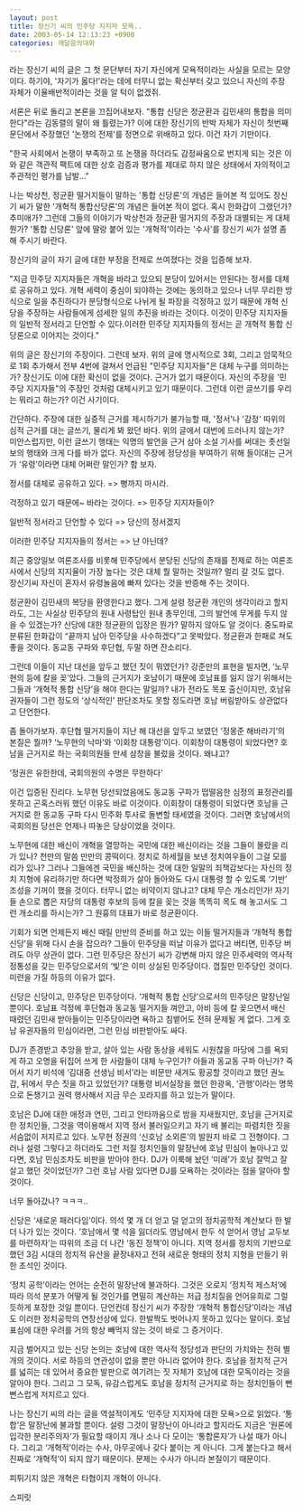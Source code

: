 ```yaml
---
layout: post
title: 장신기 씨의 민주당 지지자 모욕..
date: 2003-05-14 12:13:23 +0900
categories: 깨달음의대화
---
```

라는 장신기 씨의 글은 그 첫 문단부터 자기 자신에게 모욕적이라는 사실을 모르는 모양이다. 하기야, '자기가 옳다!'라는 데에 터무니 없는 확신부터 갖고 있으니 자신의 주장 자체가 이율배반적이라는 것을 알 턱이 없겠쥐.
  

     
서론은 뒤로 돌리고 본론을 끄집어내보자. "통합 신당은 정균환과 김민새의 통합을 의미한다"라는 김동렬의 말이 왜 틀렸는가? 이에 대한 장신기의 반박 자체가 자신이 첫번째 문단에서 주장했던 '논쟁의 전제'를 정면으로 위배하고 있다. 이건 자기 기만이다.
  

     
"한국 사회에서 논쟁이 부족하고 또 논쟁을 하더라도 감정싸움으로 번지게 되는 것은 이와 같은 객관적 팩트에 대한 상호 검증과 평가를 제대로 하지 않은 상태에서 자의적이고 주관적인 평가를 남발..."
  

      
나는 박상천, 정균환 떨거지들이 말하는 '통합 신당론'의 개념은 들어본 적 있어도 장신기 씨가 말한 '개혁적 통합신당론'의 개념은 들어본 적이 없다. 혹시 한화갑이 그랬던가? 추미애가? 그런데 그들의 이야기가 박상천과 정균환 떨거지의 주장과 대별되는 게 대체 뭔가? '통합 신당론' 앞에 딸랑 붙어 있는 '개혁적'이라는 '수사'를 장신기 씨가 설명 좀 해 주시기 바란다.
  

      
장신기의 글이 자기 글에 대한 부정을 전제로 쓰여졌다는 것을 입증해 보자.
  

     
"지금 민주당 지지자들은 개혁을 바라고 있으되 분당이 있어서는 안된다는 정서를 대체로 공유하고 있다. 개혁 세력이 중심이 되야하는 것에는 동의하고 있으나 너무 무리한 방식으로 일을 추진하다가 분당형식으로 나뉘게 될 파장을 걱정하고 있기 때문에 개혁 신당을 주장하는 사람들에게 섬세한 일의 추진을 바라는 것이다. 이것이 민주당 지지자들의 일반적 정서라고 단언할 수 있다.이러한 민주당 지지자들의 정서는 곧 개혁적 통합 신당론으로 이어지는 것이다."
  

      
위의 글은 장신기의 주장이다. 그런데 보자. 위의 글에 명시적으로 3회, 그리고 암묵적으로 1회 추가해서 전부 4번에 걸쳐서 언급된 "민주당 지지자들"은 대체 누구를 의미하는가? 장신기도 이에 대한 확신이 없을 것이다. 근거가 없기 때문이다. 자신의 주장을 '민주당 지지자들"의 주장인 것처럼 대체시키고 있기 때문이다. 그런데 이런 글쓰기를 우리는 뭐라고 하는가? 이건 사기이다.
  

   
간단하다. 주장에 대한 실증적 근거를 제시하기가 불가능할 때, '정서'나 '감정' 따위의 심적 근거를 대는 글쓰기, 물리게 봐 왔던 바다. 위의 글에서 대번에 드러나지 않는가? 미안스럽지만, 이런 글쓰기 행태는 익명의 발언을 근거 삼아 소설 기사를 써대는 좃선일보의 행태와 크게 다를 바가 없다. 자신의 주장에 정당성을 부여하기 위해 들이대는 근거가 ‘유령’이라면 대체 어쩌란 말인가? 함 보자.
  

  

      
정서를 대체로 공유하고 있다. => 뻥까지 마시라.
      
걱정하고 있기 때문에~ 바라는 것이다. => 민주당 지지자들이?
      
일반적 정서라고 단언할 수 있다 => 당신의 정서겠지
      
이러한 민주당 지지자들의 정서는 => 난 아닌데?
  

  
최근 중앙일보 여론조사를 비롯해 민주당에서 분당된 신당의 존재를 전제로 하는 여론조사에서 신당의 지지율이 가장 높다는 것은 대체 뭘 말하는 것일까? 멀리 갈 것도 없다. 장신기씨 자신이 혼자서 유령놀음에 빠져 있다는 것을 반증해 주는 것이다.
  

  
정균환이 김민새의 복당을 환영한다고 했다. 그게 설령 정균환 개인의 생각이라고 할지라도, 그는 사실상 민주당의 원내 사령탑인 원내 총무인데, 그의 발언에 무게를 두지 않을 수 있겠는가? 신당에 대한 정균환의 입장은 뭔가? 말하지 않아도 알 것이다. 중도파로 분류된 한화갑이 “끝까지 남아 민주당을 사수하겠다”고 못박았다. 정균환과 한패로 쳐도 좋을 것이다. 동교동 구파와 후단협, 두말 하면 잔소리다.
  

  
그런데 이들이 지난 대선을 앞두고 했던 짓이 뭐였던가? 강준만의 표현을 빌자면, ‘노무현의 등에 칼을 꽂’았다. 그들의 근거지가 호남이기 때문에 호남표를 잃지 않기 위해서는 그들과 ‘개혁적 통합 신당’을 해야 한다는 말일까? 내가 전라도 목포 출신이지만, 호남유권자들이 그런 정도의 ‘상식적인’ 판단조차도 못할 정도라면 호남 버림받아도 상관없다고 단언한다.
  

  
좀 돌아가보자. 후단협 떨거지들이 지난 해 대선을 앞두고 보였던 ‘정몽준 해바라기’의 본질은 뭘까? ‘노무현의 낙마’와 ‘이회창 대통령’이다. 이회창이 대통령이 되었다면? 호남을 근거지로 하는 국회의원들 만세 삼창을 불렀을 것이다. 왜냐고?
  

  
‘정권은 유한한데, 국회의원의 수명은 무한하다’
  

  
이건 입증된 진리다. 노무현 당선되었음에도 동교동 구파가 떱떨음한 심정의 표정관리를 못하고 곤혹스러워 했던 이유도 바로 이것이다. 이회창이 대통령이 되었다면 호남을 근거지로 한 동교동 구파 다시 민주화 투사로 돌변할 태세였을 것이다. 그러면 호남에서의 국회의원 당선은 언제나 따놓은 당상이었을 것이다.
  

  
노무현에 대한 배신이 개혁을 열망하는 국민에 대한 배신이라는 것을 그들이 몰랐을 리가 있나? 천만의 말씀 만만의 콩떡이다. 정치로 하세월을 보낸 정치여우들이 그걸 모를 리가 있나? 그러나 그들에겐 국민을 배신하는 것에 대한 일말의 죄책감보다는 자신의 정치 지형에 유리하기만 하다면 박정희가 살아 돌아와도 다시 대통령 할 수 있도록 ‘기반’ 조성을 기꺼이 했을 것이다. 터무니 없는 비약이지 않냐고? 대체 무슨 개소리인가! 자기들 손으로 뽑은 자당의 대통령 후보의 등에 칼을 꽂는 것을 똑똑히 목도 해 놓고서도 그런 개소리를 하시는가? 그 원흉의 대표가 바로 정균환이다.
  

  
기회가 되면 언제든지 배신 때릴 만반의 준비를 하고 있는 이들 떨거지들과 ‘개혁적 통합신당’을 위해 다시 손을 잡으라? 그들이 민주당을 떠날 이유가 없다고 버티면, 민주당 버려도 아무 상관이 없다. 그런 민주당은 장신기 씨가 강변해 마지 않은 민주세력의 역사적 정통성을 갖는 민주당으로서의 ‘빛’은 이미 상실된 민주당이다. 껍질만 민주당인 것이다. 미련을 가질 하등의 이유가 없다.
  

  
신당은 신당이고, 민주당은 민주당이다. ‘개혁적 통합 신당’으로서의 민주당은 말장난일 뿐이다. 호남표 걱정에 후단협과 동교동 떨거지들 껴안고, 아비 등에 칼 꽂으면서 배신 때렸던 김민새 받아들이는 민주당이라면 욕하고 침뱉어도 전혀 문제될 게 없다. 그게 호남 유권자들의 민심이라면, 그런 민심 비판받아도 싸다.
  

  
DJ가 존경받고 추앙을 받고, 살아 있는 사람 동상을 세워도 시원찮을 마당에 그를 욕되게 하고 오명을 뒤집어 쓰게 한 사람들이 대체 누구인가? 아들과 동교동 구파 아닌가? 죽어서 자기 비석에 ‘김대중 선생님 비서’라는 비문만 새겨도 황공할 것이라고 했던 권노갑, 뒤에서 무슨 짓을 하고 있었던가? 대통령 비서실장을 했던 한광옥, ‘관행’이라는 명목으로 돈챙기고 권력 행사해서 지금 무슨 꼬라지를 하고 있는가 말이다.
  

  
호남은 DJ에 대한 애정과 연민, 그리고 안타까움으로 밤을 지새웠지만, 호남을 근거지로 한 정치인들, 그것을 역이용해서 지역 정서 불러일으키고 자기 배 불리는 파렴치한 짓을 서슴없이 저지르고 있다. 노무현 정권의 ‘신호남 소외론’의 발원지 바로 그 전형이다. 그러나 설령 그렇다고 하더라도 그런 저질 정치인들의 말장난에 호남 민심이 놀아나고 있다면, 호남 민심조차도 비판을 받아야 한다. DJ가 이룩해 놨던 ‘미래’가 호남 잘먹고 잘살고 했던 것이었던가? 그런 호남 사람 있다면 DJ를 모욕하는 것이라는 점을 알아야 할 것이다.
  

  
너무 돌아갔나? ㅋㅋㅋ..
  

  
신당은 ‘새로운 패러다임’이다. 의석 몇 개 더 얻고 덜 얻고의 정치공학적 계산보다 한 발 더 나가 있는 것이다. ‘호남에서 몇 석을 잃더라도 영남에서 한두 석 얻어서 영남 교두보를 마련하자’는 따위의 조금 더 나간 ‘동진 정책’이 아니다. 지역 정서를 정치의 기반으로 했던 3김 시대의 정치적 유산을 끝장내자고 전혀 새로운 형태의 정치 지형을 만들기 위한 초석인 것이다.
  

  
‘정치 공학’이라는 언어는 순전히 말장난에 불과하다. 그것은 오로지 ‘정치적 제스처’에 따라 의석 분포가 어떻게 될 것인가를 면밀히 계산하는 저급 정치질을 언어유희로 그럴듯하게 포장한 것일 뿐이다. 단언컨데 장신기 씨가 주장한 ‘개혁적 통합신당’이라는 개념도 이러한 정치공학의 연장선상에 있다. 한발짝도 벗어나지 못하고 있다는 말이다. 호남 표심에 대한 우려를 거의 항상 빼먹지 않는 것이 바로 그 증거이다.
  

  
지금 벌어지고 있는 신당 논의는 호남에 대한 역사적 정당성과 판단의 가치와는 전혀 별개의 것이다. 서로 하등의 연관성이 없을 뿐만 아니라 없어야 한다. 호남을 정치적 근거를 넓히는 데 있어서 중요한 발판으로 여기려는 짓 자체가 호남에 대한 모독이라는 것을 알아야 한다. 그리고 그 모독, 유감스럽게도 호남을 정치적 근거지로 하는 정치인들이 뻔뻔스럽게 저지르고 있다.
  

  
나는 장신기 씨의 라는 글을 역설적이게도 ‘민주당 지지자에 대한 모욕>으로 읽었다. ‘통합’은 말장난에 불과할 뿐이다. 설령 그것이 말장난이 아니라고 할지라도 지금은 ‘원론에 입각한 분리주의자’가 필요할 때이지 개나 소나 다 모이는 ‘통합론자’가 나설 때가 아니다. 그리고 ‘개혁적’이라는 수사, 아무곳에나 갖다 붙이는 게 아니다. 그게 붙는다고 해서 진짜로 ‘개혁적’이 되지 않기 때문이다. 문제는 수사가 아니라 본질이기 때문이다.
  

  
피튀기지 않은 개혁은 타협이지 개혁이 아니다.
  

  

  
스피릿